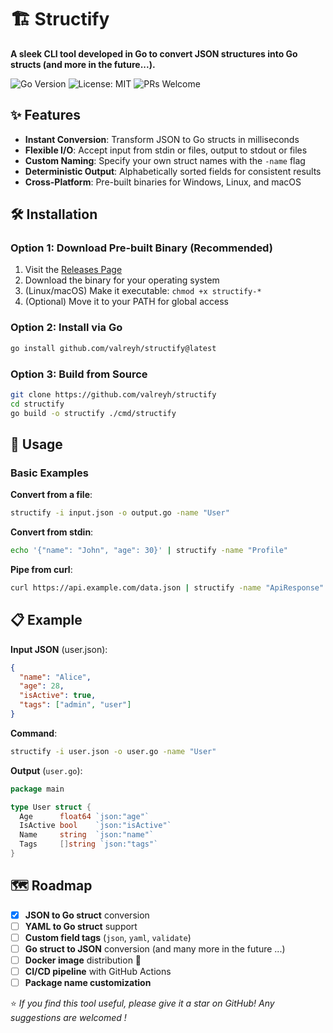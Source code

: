 # 🏗️ Structify

**A sleek CLI tool developed in Go to convert JSON structures into Go structs (and more in the future...).**

![Go Version](https://img.shields.io/badge/Go-1.21%2B-blue?logo=go)
![License: MIT](https://img.shields.io/badge/License-MIT-green.svg)
![PRs Welcome](https://img.shields.io/badge/PRs-welcome-brightgreen.svg)

## ✨ Features

- **Instant Conversion**: Transform JSON to Go structs in milliseconds
- **Flexible I/O**: Accept input from stdin or files, output to stdout or files
- **Custom Naming**: Specify your own struct names with the `-name` flag
- **Deterministic Output**: Alphabetically sorted fields for consistent results
- **Cross-Platform**: Pre-built binaries for Windows, Linux, and macOS

## 🛠️ Installation

### Option 1: Download Pre-built Binary (Recommended)

1. Visit the [Releases Page](https://github.com/valreyh/structify/releases)
2. Download the binary for your operating system
3. (Linux/macOS) Make it executable: `chmod +x structify-*`
4. (Optional) Move it to your PATH for global access

### Option 2: Install via Go

```bash
go install github.com/valreyh/structify@latest
```

### Option 3: Build from Source

```bash
git clone https://github.com/valreyh/structify
cd structify
go build -o structify ./cmd/structify
```

## 🚀 Usage

### Basic Examples

**Convert from a file**:

```bash
structify -i input.json -o output.go -name "User"
```

**Convert from stdin**:

```bash
echo '{"name": "John", "age": 30}' | structify -name "Profile"
```

**Pipe from curl**:

```bash
curl https://api.example.com/data.json | structify -name "ApiResponse"
```

## 📋 Example

**Input JSON** (user.json):

```json
{
  "name": "Alice",
  "age": 28,
  "isActive": true,
  "tags": ["admin", "user"]
}
```

**Command**:

```bash
structify -i user.json -o user.go -name "User"
```

**Output** (```user.go```):

```go
package main

type User struct {
  Age      float64 `json:"age"`
  IsActive bool    `json:"isActive"`
  Name     string  `json:"name"`
  Tags     []string `json:"tags"`
}
```

## 🗺️ Roadmap

- [x] **JSON to Go struct** conversion
- [ ] **YAML to Go struct** support
- [ ] **Custom field tags** (`json`, `yaml`, `validate`)
- [ ] **Go struct to JSON** conversion (and many more in the future ...)
- [ ] **Docker image** distribution 🐳
- [ ] **CI/CD pipeline** with GitHub Actions
- [ ] **Package name customization**

⭐ *If you find this tool useful, please give it a star on GitHub! Any suggestions are welcomed !*
